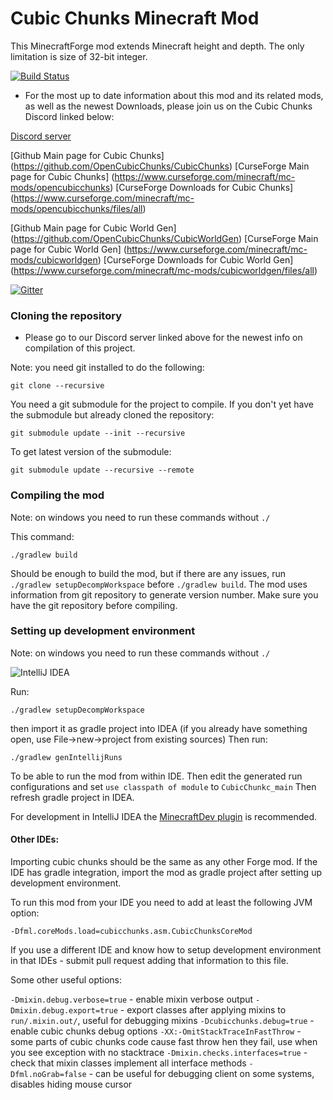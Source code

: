 # Cubic Chunks Minecraft Mod

This MinecraftForge mod extends Minecraft height and depth. The only limitation is size of 32-bit integer.

[![Build Status](https://travis-ci.org/OpenCubicChunks/CubicChunks.svg?branch=MC_1.12)](https://travis-ci.org/OpenCubicChunks/CubicChunks)

* For the most up to date information about this mod and its related mods, as well as the newest Downloads, please join us on the Cubic Chunks Discord linked below:

[Discord server](https://discord.gg/kMfWg9m)

[Github  Main page  for Cubic Chunks] (https://github.com/OpenCubicChunks/CubicChunks)
[CurseForge Main page for Cubic Chunks] (https://www.curseforge.com/minecraft/mc-mods/opencubicchunks)
[CurseForge Downloads for Cubic Chunks] (https://www.curseforge.com/minecraft/mc-mods/opencubicchunks/files/all)

[Github  Main page  for Cubic World Gen] (https://github.com/OpenCubicChunks/CubicWorldGen)
[CurseForge  Main page  for Cubic World Gen] (https://www.curseforge.com/minecraft/mc-mods/cubicworldgen)
[CurseForge  Downloads  for Cubic World Gen] (https://www.curseforge.com/minecraft/mc-mods/cubicworldgen/files/all)


[![Gitter](https://badges.gitter.im/Join%20Chat.svg)](https://gitter.im/CubicChunks-dev/Lobby?utm_source=badge&utm_medium=badge&utm_campaign=pr-badge&utm_content=badge)


### Cloning the repository

* Please go to our Discord server linked above for the newest info on compilation of this project. 

Note: you need git installed to do the following:
```
git clone --recursive
```
You need a git submodule for the project to compile.
If you don't yet have the submodule but already cloned the repository:
```
git submodule update --init --recursive
```

To get latest version of the submodule:
```
git submodule update --recursive --remote
```

### Compiling the mod
Note: on windows you need to run these commands without `./`

This command:
```
./gradlew build
```
Should be enough to build the mod, but if there are any issues, run `./gradlew setupDecompWorkspace` before `./gradlew build`.
The mod uses information from git repository to generate version number. Make sure you have the git repository before compiling.

### Setting up development environment
Note: on windows you need to run these commands without `./`

![IntelliJ IDEA](intellij-logo.png)

Run:
```
./gradlew setupDecompWorkspace
```
then import it as gradle project into IDEA (if you already have something open, use File->new->project from existing sources)
Then run:
```
./gradlew genIntellijRuns
```
To be able to run the mod from within IDE. Then edit the generated run configurations and set `use classpath of module` to `CubicChunkc_main`
Then refresh gradle project in IDEA.

For development in IntelliJ IDEA the [MinecraftDev plugin](https://plugins.jetbrains.com/idea/plugin/8327-minecraft-development) is recommended.


#### Other IDEs:

Importing cubic chunks should be the same as any other Forge mod. If the IDE has gradle integration, import the mod as gradle project after setting
 up development environment.
 
To run this mod from your IDE you need to add at least the following JVM option:
```
-Dfml.coreMods.load=cubicchunks.asm.CubicChunksCoreMod
```

If you use a different IDE and know how to setup development environment in that IDEs - submit pull request adding that information to this file.

Some other useful options:

`-Dmixin.debug.verbose=true` - enable mixin verbose output
`-Dmixin.debug.export=true` - export classes after applying mixins to `run/.mixin.out/`, useful for debugging mixins
`-Dcubicchunks.debug=true` - enable cubic chunks debug options
`-XX:-OmitStackTraceInFastThrow` - some parts of cubic chunks code cause fast throw hen they fail, use when you see exception with no stacktrace
`-Dmixin.checks.interfaces=true` - check that mixin classes implement all interface methods
`-Dfml.noGrab=false` - can be useful for debugging client on some systems, disables hiding mouse cursor



